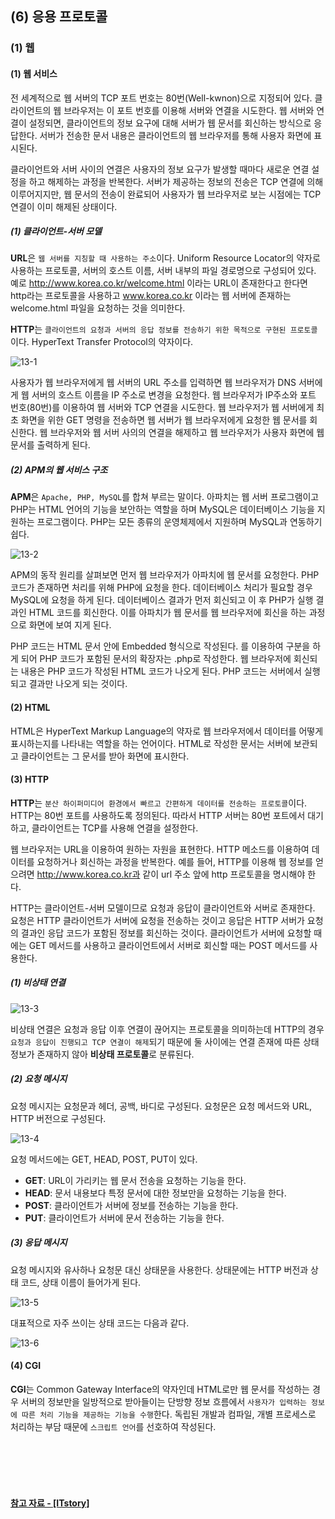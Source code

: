 ## (6) 응용 프로토콜
### (1) 웹
#### (1) 웹 서비스
전 세계적으로 웹 서버의 TCP 포트 번호는 80번(Well-kwnon)으로 지정되어 있다. 클라이언트의 웹 브라우저는 이 포트 번호를 이용해 서버와 연결을 시도한다. 웹 서버와 연결이 설정되면, 클라이언트의 정보 요구에 대해 서버가 웹 문서를 회신하는 방식으로 응답한다. 서버가 전송한 문서 내용은 클라이언트의 웹 브라우저를 통해 사용자 화면에 표시된다.

클라이언트와 서버 사이의 연결은 사용자의 정보 요구가 발생할 때마다 새로운 연결 설정을 하고 해제하는 과정을 반복한다. 서버가 제공하는 정보의 전송은 TCP 연결에 의해 이루어지지만, 웹 문서의 전송이 완료되어 사용자가 웹 브라우저로 보는 시점에는 TCP 연결이 이미 해제된 상태이다.

##### (1) 클라이언트-서버 모델
**URL**은 `웹 서버를 지칭할 때 사용하는 주소`이다. Uniform Resource Locator의 약자로 사용하는 프로토콜, 서버의 호스트 이름, 서버 내부의 파일 경로명으로 구성되어 있다. 예로 http://www.korea.co.kr/welcome.html 이라는 URL이 존재한다고 한다면 http라는 프로토콜을 사용하고 www.korea.co.kr 이라는 웹 서버에 존재하는 welcome.html 파일을 요청하는 것을 의미한다.

**HTTP**는 `클라이언트의 요청과 서버의 응답 정보를 전송하기 위한 목적으로 구현된 프로토콜`이다. HyperText Transfer Protocol의 약자이다.

![13-1]()

사용자가 웹 브라우저에게 웹 서버의 URL 주소를 입력하면 웹 브라우저가 DNS 서버에게 웹 서버의 호스트 이름을 IP 주소로 변경을 요청한다. 웹 브라우저가 IP주소와 포트 번호(80번)를 이용하여 웹 서버와 TCP 연결을 시도한다. 웹 브라우저가 웹 서버에게 최초 화면을 위한 GET 명령을 전송하면 웹 서버가 웹 브라우저에게 요청한 웹 문서를 회신한다. 웹 브라우저와 웹 서버 사의의 연결을 해제하고 웹 브라우저가 사용자 화면에 웹 문서를 출력하게 된다.

##### (2) APM의 웹 서비스 구조

**APM**은 `Apache, PHP, MySQL`를 합쳐 부르는 말이다. 아파치는 웹 서버 프로그램이고 PHP는 HTML 언어의 기능을 보안하는 역할을 하며 MySQL은 데이터베이스 기능을 지원하는 프로그램이다. PHP는 모든 종류의 운영체제에서 지원하며 MySQL과 연동하기 쉽다. 

![13-2]()

APM의 동작 원리를 살펴보면 먼저 웹 브라우저가 아파치에 웹 문서를 요청한다. PHP 코드가 존재하면 처리를 위해 PHP에 요청을 한다. 데이터베이스 처리가 필요할 경우 MySQL에 요청을 하게 된다. 데이터베이스 결과가 먼저 회신되고 이 후 PHP가 실행 결과인 HTML 코드를 회신한다. 이를 아파치가 웹 문서를 웹 브라우저에 회신을 하는 과정으로 화면에 보여 지게 된다.

PHP 코드는 HTML 문서 안에 Embedded 형식으로 작성된다. <?와 ?>를 이용하여 구분을 하게 되어 PHP 코드가 포함된 문서의 확장자는 .php로 작성한다. 웹 브라우저에 회신되는 내용은 PHP 코드가 작성된 HTML 코드가 나오게 된다. PHP 코드는 서버에서 실행되고 결과만 나오게 되는 것이다.

#### (2) HTML
HTML은 HyperText Markup Language의 약자로 웹 브라우저에서 데이터를 어떻게 표시하는지를 나타내는 역할을 하는 언어이다. HTML로 작성한 문서는 서버에 보관되고 클라이언트는 그 문서를 받아 화면에 표시한다.

#### (3) HTTP
**HTTP**는 `분산 하이퍼미디어 환경에서 빠르고 간편하게 데이터를 전송하는 프로토콜`이다. HTTP는 80번 포트를 사용하도록 정의된다. 따라서 HTTP 서버는 80번 포트에서 대기하고, 클라이언트는 TCP를 사용해 연결을 설정한다.

웹 브라우저는 URL을 이용하여 원하는 자원을 표현한다. HTTP 메소드를 이용하여 데이터를 요청하거나 회신하는 과정을 반복한다. 예를 들어, HTTP를 이용해 웹 정보를 얻으려면 http://www.korea.co.kr과 같이 url 주소 앞에 http 프로토콜을 명시해야 한다. 

HTTP는 클라이언트-서버 모델이므로 요청과 응답이 클라이언트와 서버로 존재한다. 요청은 HTTP 클라이언트가 서버에 요청을 전송하는 것이고 응답은 HTTP 서버가 요청의 결과인 응답 코드가 포함된 정보를 회신하는 것이다. 클라이언트가 서버에 요청할 때에는 GET 메서드를 사용하고 클라이언트에서 서버로 회신할 때는 POST 메서드를 사용한다. 

##### (1) 비상태 연결
![13-3]()

비상태 연결은 요청과 응답 이후 연결이 끊어지는 프로토콜을 의미하는데 HTTP의 경우 `요청과 응답이 진행되고 TCP 연결이 해제`되기 때문에 둘 사이에는 연결 존재에 따른 상태 정보가 존재하지 않아 **비상태 프로토콜**로 분류된다.

##### (2) 요청 메시지
요청 메시지는 요청문과 헤더, 공백, 바디로 구성된다. 요청문은 요청 메서드와 URL, HTTP 버전으로 구성된다. 

![13-4]()

요청 메서드에는 GET, HEAD, POST, PUT이 있다.
- **GET**: URL이 가리키는 웹 문서 전송을 요청하는 기능을 한다.
- **HEAD**: 문서 내용보다 특정 문서에 대한 정보만을 요청하는 기능을 한다.
- **POST**: 클라이언트가 서버에 정보를 전송하는 기능을 한다. 
- **PUT**: 클라이언트가 서버에 문서 전송하는 기능을 한다.

##### (3) 응답 메시지
요청 메시지와 유사하나 요청문 대신 상태문을 사용한다. 상태문에는 HTTP 버전과 상태 코드, 상태 이름이 들어가게 된다. 

![13-5]()

대표적으로 자주 쓰이는 상태 코드는 다음과 같다.

![13-6]()

#### (4) CGI
**CGI**는 Common Gateway Interface의 약자인데 HTML로만 웹 문서를 작성하는 경우 서버의 정보만을 일방적으로 받아들이는 단방향 정보 흐름에서 `사용자가 입력하는 정보에 따른 처리 기능을 제공하는 기능을 수행`한다. 독립된 개발과 컴파일, 개별 프로세스로 처리하는 부담 때문에 `스크립트 언어`를 선호하여 작성된다.

<br>
<br>
<br>
<br>

#### [참고 자료 - [ITstory]](https://copycode.tistory.com/118)